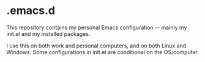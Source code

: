 # .emacs.d

This repository contains my personal Emacs configuration -- mainly my init.el and my installed packages.

I use this on both work and personal computers, and on both Linux and Windows. Some configurations in init.el are conditional on the OS/computer.
